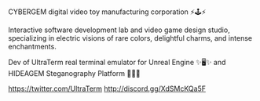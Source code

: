 CYBERGEM digital video toy manufacturing corporation ⚡🕹️⚡

Interactive software development lab and video game design studio, specializing in electric visions of rare colors, delightful charms, and intense enchantments.

Dev of UltraTerm real terminal emulator for Unreal Engine ✨🖥️✨ and HIDEAGEM Steganography Platform 💎♊✨

https://twitter.com/UltraTerm
http://discord.gg/XdSMcKQa5F

<!---
CYBERGEM-CORPORATION/CYBERGEM-CORPORATION is a ✨ special ✨ repository because its `README.md` (this file) appears on your GitHub profile.
You can click the Preview link to take a look at your changes.
--->
